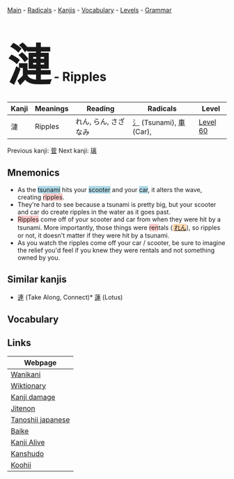 <style> bigfont {font-size: 100px}</style>
[Main](../index.md) -
[Radicals](../radicals.md) -
[Kanjis](../kanjis.md) -
[Vocabulary](../vocabulary.md) -
[Levels](../levels.md) -
[Grammar](../grammar.md)
# <bigfont> 漣</bigfont> - Ripples 

| Kanji | Meanings | Reading | Radicals | Level |
| --- | --- | --- | --- | --- |
| 漣 | Ripples | れん, らん, さざなみ | [氵](../radicals/氵.md) (Tsunami), [車](../radicals/車.md) (Car),  | [Level 60](../levels/wk_level60.md) |

Previous kanji: [菅](菅.md) Next kanji: [璃](璃.md) 

## Mnemonics
 * As the <span style="background-color:#ADD8E6"> tsunami</span> hits your <span style="background-color:#ADD8E6"> scooter</span> and your <span style="background-color:#ADD8E6"> car</span>, it alters the wave, creating <span style="background-color:#ffcccb"> ripples</span>.
* They're hard to see because a tsunami is pretty big, but your scooter and car do create ripples in the water as it goes past.
* <span style="background-color:#ffcccb"> Ripples</span> come off of your scooter and car from when they were hit by a tsunami. More importantly, those things were <span style="background-color:#ffcccb"> ren</span>tals (<span style="background-color:#fed8b1"> [れん](https://jisho.org/search/れん)</span>), so ripples or not, it doesn't matter if they were hit by a tsunami.
* As you watch the ripples come off your car / scooter, be sure to imagine the relief you'd feel if you knew they were rentals and not something owned by you.


## Similar kanjis
 * [連](連.md) (Take Along, Connect)* [蓮](蓮.md) (Lotus)


## Vocabulary
 


## Links 

| Webpage |
| --- |
| [Wanikani          ](https://www.wanikani.com/kanji/漣) |
| [Wiktionary        ](https://en.wiktionary.org/wiki/漣) |
| [Kanji damage      ](http://www.kanjidamage.com/kanji/search?utf8=✓&q=漣) |
| [Jitenon           ](https://jitenon.com/kanji/漣) |
| [Tanoshii japanese ](https://www.tanoshiijapanese.com/dictionary/kanji.cfm?k=漣) |
| [Baike             ](https://baike.baidu.com/item/漣) |
| [Kanji Alive       ](https://app.kanjialive.com/漣) |
| [Kanshudo          ](https://www.kanshudo.com/searchmn?q=漣) |
| [Koohii            ](https://kanji.koohii.com/study/kanji/漣) |
